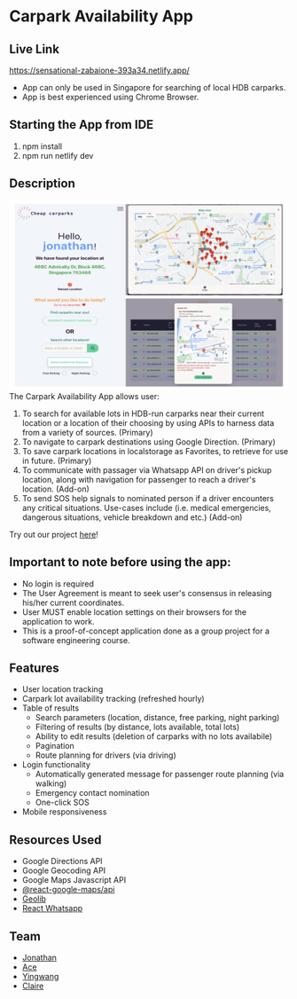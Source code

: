 # Carpark Availability App

## Live Link
https://sensational-zabaione-393a34.netlify.app/
- App can only be used in Singapore for searching of local HDB carparks.
- App is best experienced using Chrome Browser. 

## Starting the App from IDE

1. npm install
2. npm run netlify dev

## Description
![My Image](Carpark_app.png)
The Carpark Availability App allows user:
1. To search for available lots in HDB-run carparks near their current location or a location of their choosing by using APIs to harness data from a variety of sources. (Primary)
2. To navigate to carpark destinations using Google Direction. (Primary)
3. To save carpark locations in localstorage as Favorites, to retrieve for use in future. (Primary)
4. To communicate with passager via Whatsapp API on driver's pickup location, along with navigation for passenger to reach a driver's location. (Add-on)
5. To send SOS help signals to nominated person if a driver encounters any critical situations. Use-cases include (i.e. medical emergencies, dangerous situations, vehicle breakdown and etc.) (Add-on)

Try out our project [here](https://sensational-zabaione-393a34.netlify.app 'link to deployed site')!

## Important to note before using the app:

- No login is required
- The User Agreement is meant to seek user's consensus in releasing his/her current coordinates.
- User MUST enable location settings on their browsers for the application to work.
- This is a proof-of-concept application done as a group project for a software engineering course.

## Features

- User location tracking
- Carpark lot availability tracking (refreshed hourly)
- Table of results
  - Search parameters (location, distance, free parking, night parking)
  - Filtering of results (by distance, lots available, total lots)
  - Ability to edit results (deletion of carparks with no lots availabile)
  - Pagination
  - Route planning for drivers (via driving)
- Login functionality
  - Automatically generated message for passenger route planning (via walking)
  - Emergency contact nomination
  - One-click SOS
- Mobile responsiveness

## Resources Used

- Google Directions API
- Google Geocoding API
- Google Maps Javascript API
- [@react-google-maps/api](https://github.com/JustFly1984/react-google-maps-api/tree/master/packages/react-google-maps-api 'react google maps api')
- [Geolib](https://github.com/manuelbieh/geolib#readme 'geolib')
- [React Whatsapp](https://github.com/andrelmlins/react-whatsapp 'react whatsapp')

## Team

- [Jonathan](https://github.com/goodwill80 "jonathan's github")
- [Ace](https://github.com/acetay "ace's github")
- [Yingwang](https://github.com/shiywsg "yingwang's github")
- [Claire](https://github.com/clairetkw "claire's github")
